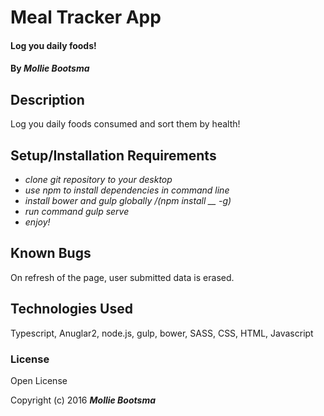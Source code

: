 # Meal Tracker App

#### Log you daily foods!

#### By _**Mollie Bootsma**_

## Description

Log you daily foods consumed and sort them by health!

## Setup/Installation Requirements

* _clone git repository to your desktop_
* _use npm to install dependencies in command line_
* _install bower and gulp globally /(npm install __ -g)_
* _run command gulp serve_
* _enjoy!_


## Known Bugs

On refresh of the page, user submitted data is erased.


## Technologies Used

Typescript, Anuglar2, node.js, gulp, bower, SASS, CSS, HTML, Javascript

### License

Open License

Copyright (c) 2016 **_Mollie Bootsma_**

